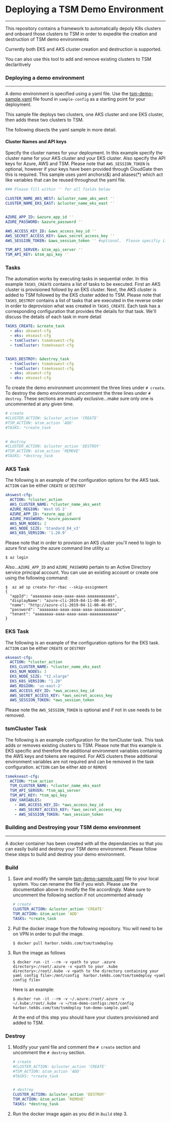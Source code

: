 # Deploying a TSM Demo Environment
---
This repository contains a framework to automatically depoly K8s clusters and onboard those clusters to TSM in order to expedite the creation and destruction of TSM demo environments

Currently both EKS and AKS cluster creation and destruction is supported.

You can also use this tool to add and remove existing clusters to TSM declaritively


### Deploying a demo environment
---
A demo environment is specified using a yaml file.  Use the [tsm-demo-sample.yaml](sample-config/tsm-demo-sample.yaml) file found in `sample-config` as a starting point for your deployment.

This sample file deploys two clusters, one AKS cluster and one EKS cluster, then adds these two clusters to TSM.

The following disects the yaml sample in more detail.

#### Cluster Names and API keys
Specify the cluster names for your deployment.  In this example specify the cluster name for your AKS cluster and your EKS cluster.  Also specify the API keys for Azure, AWS and TSM.  Please note that `AWS_SESSION_TOKEN` is optional, however if your keys have been provided through CloudGate then this is required.  This sample uses yaml anchors(&) and aliases(*) which act like variables that can be reused throughout the yaml file. 

```yaml
### Please fill within '' for all fields below

CLUSTER_NAME_AKS_WEST: &cluster_name_aks_west ''
CLUSTER_NAME_EKS_EAST: &cluster_name_eks_east ''


AZURE_APP_ID: &azure_app_id ''
AZURE_PASSWORD: &azure_password '' 

AWS_ACCESS_KEY_ID: &aws_access_key_id ''
AWS_SECRET_ACCESS_KEY: &aws_secret_access_key ''
AWS_SESSION_TOKEN: &aws_session_token '' #optional.  Please specifiy if using CloudGate

TSM_API_SERVER: &tsm_api_server ''
TSM_API_KEY: &tsm_api_key ''
```

### Tasks
The automation works by executing tasks in sequential order.  In this example `TASKS_CREATE` contains a list of tasks to be executed.  First an AKS cluster is provisioned followd by an EKS cluster.  Next, the AKS cluster is added to TSM followed by the EKS cluster added to TSM.  Please note that `TASKS_DESTROY` contains a list of tasks that are executed in the reverse order in order to deprovision what was created in `TASKS_CREATE`.  Each task has a corresponding configuration that provides the details for that task.  We'll discuss the details of each task in more detail 

```yaml
TASKS_CREATE: &create_task
  - aks: akswest-cfg
  - eks: ekseast-cfg
  - tsmCluster: tsmakswest-cfg
  - tsmCluster: tsmekseast-cfg


TASKS_DESTROY: &destroy_task
  - tsmCluster: tsmakswest-cfg
  - tsmCluster: tsmekseast-cfg
  - aks: akswest-cfg
  - eks: ekseast-cfg
```
To create the demo environment uncomment the three lines under `# create`.  To destroy the demo environment uncomment the three lines under `# destroy`.  These sections are mutually exclusive...make sure only one is uncommented at any given time.

```yaml
# create
#CLUSTER_ACTION: &cluster_action 'CREATE'
#TSM_ACTION: &tsm_action 'ADD'  
#TASKS: *create_task
 

# destroy
#CLUSTER_ACTION: &cluster_action 'DESTROY'
#TSM_ACTION: &tsm_action 'REMOVE'  
#TASKS: *destroy_task
```


### AKS Task  
The following is an example of the configuration options for the AKS task.  `ACTION` can be either `CREATE` or `DESTROY`

```yaml
akswest-cfg:
  ACTION: *cluster_action
  AKS_CLUSTER_NAME: *cluster_name_aks_west
  AZURE_REGION: 'West US 2'
  AZURE_APP_ID: *azure_app_id
  AZURE_PASSWORD: *azure_password
  AKS_NUM_NODES: 2
  AKS_NODE_SIZE: 'Standard_D4_v3'
  AKS_K8S_VERSION: '1.20.9'
```
Please note that in order to provision an AKS cluster you'll need to login to azure first using the azure command line utility `az`
```shell
$ az login
```
Also...`AZURE_APP_ID` and `AZURE_PASSWORD` pertain to an Active Directory service principal account.  You can use an existing account or create one using the following command:
```shell
$  az ad sp create-for-rbac --skip-assignment
{
  "appId": "aaaaaaaa-aaaa-aaaa-aaaa-aaaaaaaaaaaa",
  "displayName": "azure-cli-2019-04-11-00-46-05",
  "name": "http://azure-cli-2019-04-11-00-46-05",
  "password": "aaaaaaaa-aaaa-aaaa-aaaa-aaaaaaaaaaaa",
  "tenant": "aaaaaaaa-aaaa-aaaa-aaaa-aaaaaaaaaaaa"
}
```

### EKS Task
The following is an example of the configuration options for the EKS task.  `ACTION` can be either `CREATE` or `DESTROY`

```yaml
ekseast-cfg:
  ACTION: *cluster_action
  EKS_CLUSTER_NAME: *cluster_name_eks_east
  EKS_NUM_NODES: 3
  EKS_NODE_SIZE: "t2.xlarge"
  EKS_K8S_VERSION: "1.20"
  AWS_REGION: 'us-east-2'
  AWS_ACCESS_KEY_ID: *aws_access_key_id
  AWS_SECRET_ACCESS_KEY: *aws_secret_access_key
  AWS_SESSION_TOKEN: *aws_session_token
```
Please note the `AWS_SESSION_TOKEN` is optional and if not in use needs to be removed.

### tsmCluster Task
The following is an example configuration for the tsmCluster task.  This task adds or removes existing clusters to TSM. Please note that this example is EKS specific and therefore the additional environment variables containing the AWS keys and tokens are required.  For AKS clusters these additional environment variables are not required and can be removed in the task configuration.  `ACTION` can be either `ADD` or `REMOVE`

```yaml
tsmekseast-cfg:
  ACTION: *tsm_action
  TSM_CLUSTER_NAME: *cluster_name_eks_east
  TSM_API_SERVER: *tsm_api_server
  TSM_API_KEY: *tsm_api_key
  ENV_VARIABLES:
    - AWS_ACCESS_KEY_ID: *aws_access_key_id
    - AWS_SECRET_ACCESS_KEY: *aws_secret_access_key
    - AWS_SESSION_TOKEN: *aws_session_token
```

### Building and Destroying your TSM demo environment
---
A docker container has been created with all the dependancies so that you can easily build and destroy your TSM demo environment. Please follow these steps to build and destroy your demo environment.

### Build

1. Save and modify the sample [tsm-demo-sample.yaml](sample-config/tsm-demo-sample.yaml) file to your local system.  You can rename the file if you wish.  Please use the documentation above to modify the file accordingly.  Make sure to uncomment the following section if not uncommented already
    ```yaml
    # create
    CLUSTER_ACTION: &cluster_action 'CREATE'
    TSM_ACTION: &tsm_action 'ADD'  
    TASKS: *create_task
    ```

2. Pull the docker image from the following repository.  You will need to be on VPN in order to pull the image.
    ```shell
    $ docker pull harbor.tek8s.com/tsm/tsmdeploy
    ```

3. Run the image as follows
    ```shell
    $ docker run -it --rm -v <path to your .azure directory>:/root/.azure -v <path to your .kube directory>:/root/.kube -v <path to the directory containing your yaml config file>:/mnt/config  harbor.tek8s.com/tsm/tsmdeploy <yaml config file>
    ```
    Here is an example:
    ```shell
    $ docker run -it --rm -v ~/.azure:/root/.azure -v ~/.kube:/root/.kube -v ~/tsm-demo-configs:/mnt/config  harbor.tek8s.com/tsm/tsmdeploy tsm-demo-sample.yaml
    ```
    At the end of this step you should have your clusters provisioned and added to TSM.

### Destroy

1.  Modify your yaml file and comment the `# create` section and uncomment the `# destroy` section.
    ```yaml
    # create
    #CLUSTER_ACTION: &cluster_action 'CREATE'
    #TSM_ACTION: &tsm_action 'ADD'  
    #TASKS: *create_task
    

    # destroy
    CLUSTER_ACTION: &cluster_action 'DESTROY'
    TSM_ACTION: &tsm_action 'REMOVE'  
    TASKS: *destroy_task
    ```

2. Run the docker image again as you did in `Build` step 3.


